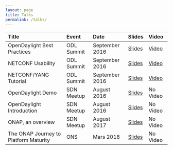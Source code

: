 ```yaml
---
layout: page
title: Talks
permalink: /talks/
---
```


| Title | Event | Date | Slides | Video |
|:------|:------|:-----|:------ |:------|
| OpenDaylight Best Practices | ODL Summit | September 2016 | [Slides](https://drive.google.com/file/d/0B8ihDx8wnbwjZFotM3JFRi0yNVU/view?usp=sharing) | [Video](https://www.youtube.com/watch?v=pFHTa2E0Iv8) |
| NETCONF Usability | ODL Summit | September 2016 | [Slides](https://drive.google.com/file/d/0B8ihDx8wnbwjZGN0OVozV21WLTQ/view?usp=sharing) | [Video](https://www.youtube.com/watch?v=DIhc-I31z9k) |
| NETCONF/YANG Tutorial | ODL Summit | September 2016 | [Slides](https://drive.google.com/file/d/0B8ihDx8wnbwjVC1NR01aUWpwTHc/view?usp=sharing)| [Video](https://www.youtube.com/watch?v=EPoYRJ3UQ70) |
| OpenDaylight Demo | SDN Meetup | August 2016 | [Slides](https://drive.google.com/file/d/0B8ihDx8wnbwjRk1zZlhHcjVaQVk/view?usp=sharing)| No Video |
| OpenDaylight Introduction | SDN Meetup | August 2016 | [Slides](https://drive.google.com/file/d/0B8ihDx8wnbwjMVFHV0k5Ui13bzQ/view?usp=sharing)| No Video |
| ONAP, an overview | SDN Meetup | August 2017 | [Slides](https://drive.google.com/file/d/1HrUYmryD7vXCI6OSCNz9iNpdtubRhcp9/view?usp=sharing)| No Video |
| The ONAP Journey to Platform Maturity | ONS | Mars 2018 | [Slides](https://schd.ws/hosted_files/onsna18/9d/ONAP%20Journey%20to%20Platform%20Maturity.pdf)| No Video |